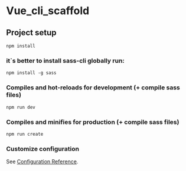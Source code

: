 # Vue_cli_scaffold

## Project setup
```
npm install
```

### it`s better to install sass-cli  globally run:
```
npm install -g sass
```

### Compiles and hot-reloads for development (+ compile sass files)
```
npm run dev
```

### Compiles and minifies for production (+ compile sass files)
```
npm run create
```

### Customize configuration
See [Configuration Reference](https://cli.vuejs.org/config/).
